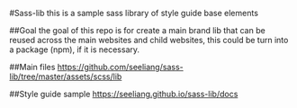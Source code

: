 #Sass-lib
this is a sample sass library of style guide base elements

##Goal
the goal of this repo is for create a main brand lib that can be reused across the main websites and child websites, this could be turn into a package (npm), if it is necessary.

##Main files
https://github.com/seeliang/sass-lib/tree/master/assets/scss/lib

##Style guide sample
https://seeliang.github.io/sass-lib/docs

